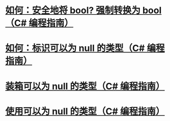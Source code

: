# [如何：安全地将 bool? 强制转换为 bool（C# 编程指南）](how-to-safely-cast-from-bool-to-bool.md)
# [如何：标识可以为 null 的类型（C# 编程指南）](how-to-identify-a-nullable-type.md)
# [装箱可以为 null 的类型（C# 编程指南）](boxing-nullable-types.md)
# [使用可以为 null 的类型（C# 编程指南）](using-nullable-types.md)
